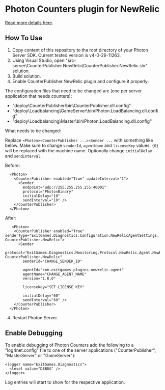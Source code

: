 # Photon Counters plugin for NewRelic

[Read more details here](https://doc.photonengine.com/en-us/server/current/performance/photon-counters#_usage_newrelic).

## How To Use

1. Copy content of this repository to the root directory of your Photon Server SDK. Current tested version is v4-0-29-11263.
2. Using Visual Studio, open "src-server\CounterPublisher.NewRelic\CounterPublisher.NewRelic.sln" solution.
3. Build solution.
4. Enable CounterPublisher.NewRelic plugin and configure it properly:

  The configuration files that need to be changed are (one per server application that needs counters):

  - "deploy\CounterPublisher\bin\CounterPublisher.dll.config"
  - "deploy\Loadbalancing\GameServer\bin\Photon.LoadBalancing.dll.config"
  - "deploy\Loadbalancing\Master\bin\Photon.LoadBalancing.dll.config"

  What needs to be changed:

  Replace `<Photon><CounterPublisher ...><Sender ...` with something like below.
  Make sure to change `senderId`, `agentName` and `licenseKey` values.
  `{0}` will be replaced with the machine name.
  Optionally change `initialDelay` and `sendInterval`.

  Before:

  ```
    <Photon>
      <CounterPublisher enabled="True" updateInterval="1">
        <Sender
          endpoint="udp://255.255.255.255:40001"
          protocol="PhotonBinary"
          initialDelay="10"
          sendInterval="10" />
      </CounterPublisher>
    </Photon>
  ```

  After:

  ```
     <Photon>
      <CounterPublisher enabled="True" senderType="ExitGames.Diagnostics.Configuration.NewRelicAgentSettings, CounterPublisher.NewRelic">
        <Sender
          protocol="ExitGames.Diagnostics.Monitoring.Protocol.NewRelic.Agent.NewRelicWriter, CounterPublisher.NewRelic"
          senderId="CHANGE_SENDER_ID"

          agentId="com.exitgames.plugins.newrelic.agent"
          agentName="CHANGE_AGENT_NAME"
          version="1.0.0"

          licenseKey="SET_LICENSE_KEY" 

          initialDelay="60"
          sendInterval="60" />
      </CounterPublisher>
    </Photon>
  ```

4. Restart Photon Server.

## Enable Debugging

To enable debugging of Photon Counters add the following to a "log4net.config" file to one of the server applications ("CounterPublisher", "MasterServer" or "GameServer"):

```
<logger name="ExitGames.Diagnostics">
  <level value="DEBUG" />    
</logger>
```

Log entries will start to show for the respective application.
